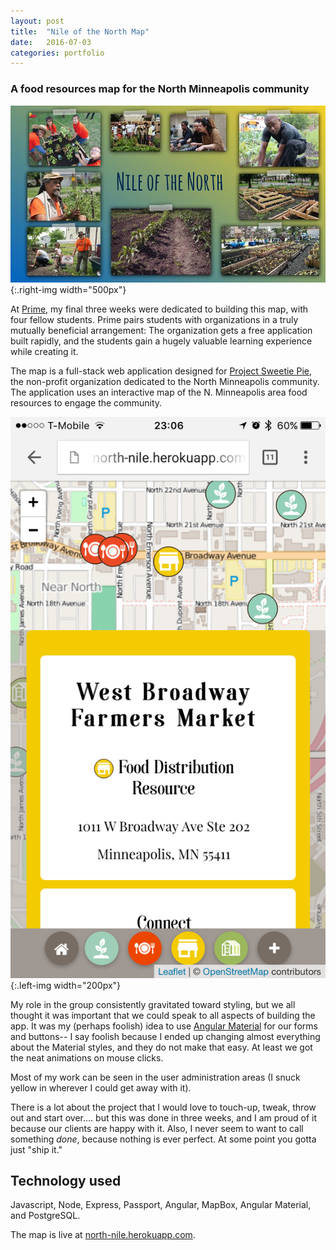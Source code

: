 ```yaml
---
layout: post
title:  "Nile of the North Map"
date:   2016-07-03
categories: portfolio
---
```

### A food resources map for the North Minneapolis community

![Nile of the North photo](/media/notn-cover.jpg){:.right-img  width="500px"}

At [Prime](http://primeacademy.io), my final three weeks were dedicated to building this map, with four fellow students. Prime pairs students with organizations in a truly mutually beneficial arrangement: The organization gets a free application built rapidly, and the students gain a hugely valuable learning experience while creating it.

The map is a full-stack web application designed for [Project Sweetie Pie](http://www.projectsweetiepie.org/), the non-profit organization dedicated to the North Minneapolis community. The application uses an interactive map of the N. Minneapolis area food resources to engage the community.

![NotN Screen Shot](/media/notn-mobile.png){:.left-img width="200px"}

My role in the group consistently gravitated toward styling, but we all thought it was important that we could speak to all aspects of building the app. It was my (perhaps foolish) idea to use [Angular Material](https://material.angularjs.org/latest/) for our forms and buttons-- I say foolish because I ended up changing almost everything about the Material styles, and they do not make that easy. At least we got the neat animations on mouse clicks.

Most of my work can be seen in the user administration areas (I snuck yellow in wherever I could get away with it).

There is a lot about the project that I would love to touch-up, tweak, throw out and start over.... but this was done in three weeks, and I am proud of it because our clients are happy with it. Also, I never seem to want to call something *done*, because nothing is ever perfect. At some point you gotta just "ship it."

## Technology used

Javascript, Node, Express, Passport, Angular, MapBox, Angular Material, and PostgreSQL.

The map is live at [north-nile.herokuapp.com](http://north-nile.herokuapp.com).
